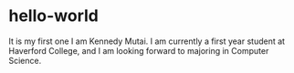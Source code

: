 # hello-world
It is my first one
I am Kennedy Mutai. I am currently a first year student at Haverford College, and I am looking forward to majoring in Computer Science.
